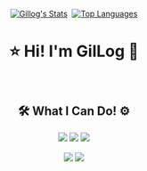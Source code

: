 <div align=center>


[![Gillog's Stats](https://github-readme-stats.vercel.app/api?username=swgil007&show_icons=true&theme=dracula)](https://github.com/swgil007?tab=repositories)
&nbsp;[![Top Languages](https://github-readme-stats.vercel.app/api/top-langs/?username=swgil007&layout=compact&theme=dracula)](https://github.com/swgil007?tab=repositories)

# ⭐ Hi! I'm GilLog 🚀

<br>

## 🛠 What I Can Do! ⚙ 


<img src="https://img.shields.io/badge/Java-007396?style=plastic&logo=Java&logoColor=white"/>
<img src="https://img.shields.io/badge/PHP-777BB4?style=plastic&logo=Php&logoColor=white"/>
<img src="https://img.shields.io/badge/Python-3776AB?style=plastic&logo=Python&logoColor=white"/>

<br>
<br>

<img src="https://img.shields.io/badge/MySQL-4479A1?style=plastic&logo=MySQL&logoColor=white"/>
<img src="https://img.shields.io/badge/Oracle-F80000?style=plastic&logo=Oracle&logoColor=white"/>

## 

</div>



<!--
**swgil007/swgil007** is a ✨ _special_ ✨ repository because its `README.md` (this file) appears on your GitHub profile.

Here are some ideas to get you started:

- 🔭 I’m currently working on ...
- 🌱 I’m currently learning ...
- 👯 I’m looking to collaborate on ...
- 🤔 I’m looking for help with ...
- 💬 Ask me about ...
- 📫 How to reach me: ...
- 😄 Pronouns: ...
- ⚡ Fun fact: ...

-->
